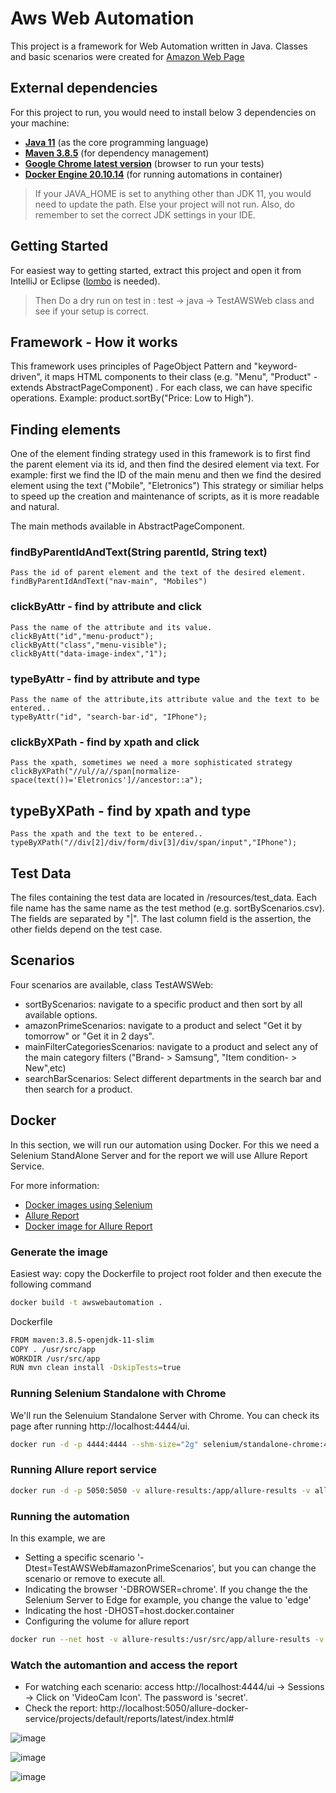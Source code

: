# Aws Web Automation

This project is a framework for Web Automation written in Java. Classes and basic scenarios were created for [Amazon Web Page ](https://www.amazon.in/)

## External dependencies

For this project to run, you would need to install below 3 dependencies on your machine:

- **[Java 11](https://openjdk.java.net/projects/jdk/11/)** (as the core programming language)
- **[Maven 3.8.5](https://maven.apache.org/download.cgi)** (for dependency management)
- **[Google Chrome latest version](https://www.google.com/chrome/?brand=CHBD&gclid=Cj0KCQjwr-SSBhC9ARIsANhzu15P0PA-n9Zp4NpxKaOHVGtBD1TZQH0HlQQE6hUfsOFAU1nf-Rzdlf4aAoTJEALw_wcB&gclsrc=aw.ds)** (browser to run your tests)
- **[Docker Engine 20.10.14](https://docs.docker.com/get-docker/)** (for running automations in container)

> If your JAVA_HOME is set to anything other than JDK 11, you would need to update the path. Else your project
> will not run. Also, do remember to set the correct JDK settings in your IDE.

## Getting Started

For easiest way to getting started, extract this project and open it from IntelliJ or Eclipse ([lombo](https://projectlombok.org/setup/eclipse) is needed).
> Then Do a dry run on test in : test -> java -> TestAWSWeb class and see if your setup is correct.  


## Framework - How it works

This framework uses principles of PageObject Pattern and "keyword-driven", it maps HTML components to their class (e.g. "Menu", "Product" - extends AbstractPageComponent) . For each class, we can have specific operations. Example: product.sortBy("Price: Low to High").

## Finding elements

One of the element finding strategy used in this framework is to first find the parent element via its id, and then find the desired element via text.
For example: first we find the ID of the main menu and then we find the desired element using the text ("Mobile", "Eletronics")
This strategy or similiar helps to speed up the creation and maintenance of scripts, as it is more readable and natural.

The main methods available in AbstractPageComponent.

 ### findByParentIdAndText(String parentId, String text)	
	Pass the id of parent element and the text of the desired element.
	findByParentIdAndText("nav-main", "Mobiles")

 ### clickByAttr - find by attribute and click
	Pass the name of the attribute and its value.
	clickByAtt("id","menu-product");
	clickByAtt("class","menu-visible");
	clickByAtt("data-image-index","1");
		
 ### typeByAttr - find by attribute and type
	Pass the name of the attribute,its attribute value and the text to be entered.. 
	typeByAttr("id", "search-bar-id", "IPhone");  
   
 ### clickByXPath - find by xpath and click
    Pass the xpath, sometimes we need a more sophisticated strategy
	clickByXPath("//ul//a//span[normalize-space(text())='Eletronics']//ancestor::a");
		 
 ## typeByXPath - find by xpath and type
    Pass the xpath and the text to be entered..
	typeByXPath("//div[2]/div/form/div[3]/div/span/input","IPhone");
   
## Test Data
The files containing the test data are located in /resources/test_data. Each file name has the same name as the test method (e.g. sortByScenarios.csv).
The fields are separated by "|". The last column field is the assertion, the other fields depend on the test case.

## Scenarios
Four scenarios are available, class TestAWSWeb:
 - sortByScenarios: navigate to a specific product and then sort by all available options.
 - amazonPrimeScenarios: navigate to a product and select "Get it by tomorrow" or "Get it in 2 days".
 - mainFilterCategoriesScenarios: navigate to a product and select any of the main category filters ("Brand- > Samsung", "Item condition- > New",etc)
 - searchBarScenarios: Select different departments in the search bar and then search for a product.

## Docker 
In this section, we will run our automation using Docker.
For this we need a Selenium StandAlone Server and for the report we will use Allure Report Service.

For more information:
- [Docker images using Selenium](https://github.com/SeleniumHQ/docker-selenium)
- [Allure Report](https://docs.qameta.io/allure/)
- [Docker image for Allure Report](https://github.com/fescobar/allure-docker-service)


### Generate the image
Easiest  way: copy the Dockerfile to project root folder and then execute the following command
```bash
docker build -t awswebautomation .
```
Dockerfile
```bash
FROM maven:3.8.5-openjdk-11-slim
COPY . /usr/src/app
WORKDIR /usr/src/app
RUN mvn clean install -DskipTests=true
```

### Running Selenium Standalone with Chrome
We'll run the Selenuium Standalone Server with Chrome. You can check its page after running 
http://localhost:4444/ui.

```bash
docker run -d -p 4444:4444 --shm-size="2g" selenium/standalone-chrome:4.1.4-20220427
```
### Running Allure report service
```bash
docker run -d -p 5050:5050 -v allure-results:/app/allure-results -v allure-reports:/app/allure-reports -e CHECK_RESULTS_EVERY_SECONDS=5 -e KEEP_HISTORY=20 frankescobar/allure-docker-service
```
### Running the automation
In this example, we are
 - Setting a specific scenario '-Dtest=TestAWSWeb#amazonPrimeScenarios', but you can change the scenario or remove to execute all.
 - Indicating the browser '-DBROWSER=chrome'. If you change the the Selenium Server to Edge for example, you change the value to 'edge'
 - Indicating the host -DHOST=host.docker.container
 - Configuring the volume for allure report
 
```bash
docker run --net host -v allure-results:/usr/src/app/allure-results -v allure-reports:/usr/src/app/allure-reports awswebautomation mvn test -Dtest=TestAWSWeb#amazonPrimeScenarios -DBROWSER=chrome -DHOST=host.docker.container
```
### Watch the automantion and access the report
 - For watching each scenario: access http://localhost:4444/ui -> Sessions -> Click on 'VideoCam Icon'. The password is 'secret'.
 - Check the report: http://localhost:5050/allure-docker-service/projects/default/reports/latest/index.html#


![image](https://user-images.githubusercontent.com/105996291/169846857-77a09c81-3691-49c0-aee7-bb699cd20efe.png)

![image](https://user-images.githubusercontent.com/105996291/169846901-67bcb85e-4557-4a8b-a68d-80ad418482f2.png)

![image](https://user-images.githubusercontent.com/105996291/169846995-39000f97-e433-4c0c-8793-f7da9db9767b.png)


